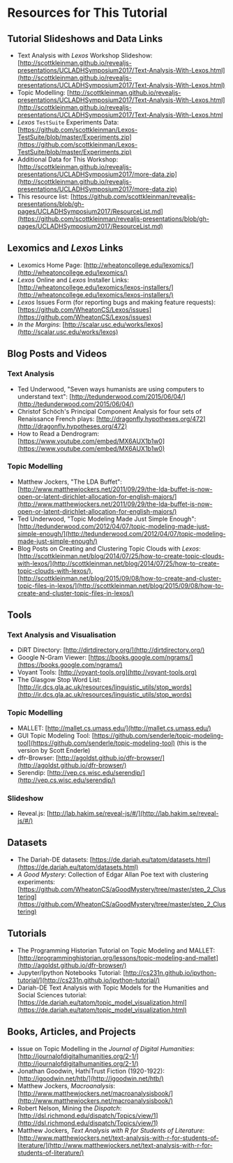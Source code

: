 # Resources for This Tutorial

## Tutorial Slideshows and Data Links
- Text Analysis with _Lexos_ Workshop Slideshow: [http://scottkleinman.github.io/revealjs-presentations/UCLADHSymposium2017/Text-Analysis-With-Lexos.html](http://scottkleinman.github.io/revealjs-presentations/UCLADHSymposium2017/Text-Analysis-With-Lexos.html)
- Topic Modelling: [http://scottkleinman.github.io/revealjs-presentations/UCLADHSymposium2017/Text-Analysis-With-Lexos.html](http://scottkleinman.github.io/revealjs-presentations/UCLADHSymposium2017/Text-Analysis-With-Lexos.html
- _Lexos_ `TestSuite` Experiments Data: [https://github.com/scottkleinman/Lexos-TestSuite/blob/master/Experiments.zip](https://github.com/scottkleinman/Lexos-TestSuite/blob/master/Experiments.zip)
- Additional Data for This Workshop: [http://scottkleinman.github.io/revealjs-presentations/UCLADHSymposium2017/more-data.zip](http://scottkleinman.github.io/revealjs-presentations/UCLADHSymposium2017/more-data.zip)
- This resource list: [https://github.com/scottkleinman/revealjs-presentations/blob/gh-pages/UCLADHSymposium2017/ResourceList.md](https://github.com/scottkleinman/revealjs-presentations/blob/gh-pages/UCLADHSymposium2017/ResourceList.md)

## Lexomics and _Lexos_ Links
- Lexomics Home Page: [http://wheatoncollege.edu/lexomics/](http://wheatoncollege.edu/lexomics/)
- _Lexos_ Online and _Lexos_ Installer Links: [http://wheatoncollege.edu/lexomics/lexos-installers/](http://wheatoncollege.edu/lexomics/lexos-installers/)
- _Lexos_ Issues Form (for reporting bugs and making feature requests): [https://github.com/WheatonCS/Lexos/issues](https://github.com/WheatonCS/Lexos/issues)
- _In the Margins_: [http://scalar.usc.edu/works/lexos](http://scalar.usc.edu/works/lexos)

## Blog Posts and Videos

### Text Analysis
- Ted Underwood, "Seven ways humanists are using computers to understand text": [http://tedunderwood.com/2015/06/04/](http://tedunderwood.com/2015/06/04/)
- Christof Schöch's Principal Component Analysis for four sets of Renaissance French plays: [http://dragonfly.hypotheses.org/472](http://dragonfly.hypotheses.org/472)
- How to Read a Dendrogram: [https://www.youtube.com/embed/MX6AUX1b1w0](https://www.youtube.com/embed/MX6AUX1b1w0)

### Topic Modelling
- Matthew Jockers, "The LDA Buffet": [http://www.matthewjockers.net/2011/09/29/the-lda-buffet-is-now-open-or-latent-dirichlet-allocation-for-english-majors/](http://www.matthewjockers.net/2011/09/29/the-lda-buffet-is-now-open-or-latent-dirichlet-allocation-for-english-majors/)
- Ted Underwood, "Topic Modeling Made Just Simple Enough": [http://tedunderwood.com/2012/04/07/topic-modeling-made-just-simple-enough/](http://tedunderwood.com/2012/04/07/topic-modeling-made-just-simple-enough/)
- Blog Posts on Creating and Clustering Topic Clouds with _Lexos_: [http://scottkleinman.net/blog/2014/07/25/how-to-create-topic-clouds-with-lexos/](http://scottkleinman.net/blog/2014/07/25/how-to-create-topic-clouds-with-lexos/), [http://scottkleinman.net/blog/2015/09/08/how-to-create-and-cluster-topic-files-in-lexos/](http://scottkleinman.net/blog/2015/09/08/how-to-create-and-cluster-topic-files-in-lexos/)

## Tools

### Text Analysis and Visualisation
- DiRT Directory: [http://dirtdirectory.org/](http://dirtdirectory.org/)
- Google N-Gram Viewer: [https://books.google.com/ngrams/](https://books.google.com/ngrams/)
- Voyant Tools: [http://voyant-tools.org](http://voyant-tools.org)
- The Glasgow Stop Word List: [http://ir.dcs.gla.ac.uk/resources/linguistic_utils/stop_words](http://ir.dcs.gla.ac.uk/resources/linguistic_utils/stop_words)

### Topic Modelling
- MALLET: [http://mallet.cs.umass.edu/](http://mallet.cs.umass.edu/)
- GUI Topic Modeling Tool: [https://github.com/senderle/topic-modeling-tool](https://github.com/senderle/topic-modeling-tool) (this is the version by Scott Enderle)
- dfr-Browser: [http://agoldst.github.io/dfr-browser/](http://agoldst.github.io/dfr-browser/)
- Serendip: [http://vep.cs.wisc.edu/serendip/](http://vep.cs.wisc.edu/serendip/)

### Slideshow
- Reveal.js: [http://lab.hakim.se/reveal-js/#/](http://lab.hakim.se/reveal-js/#/)

## Datasets
- The Dariah-DE datasets: [https://de.dariah.eu/tatom/datasets.html](https://de.dariah.eu/tatom/datasets.html)
- _A Good Mystery_: Collection of Edgar Allan Poe text with clustering experiments: [https://github.com/WheatonCS/aGoodMystery/tree/master/step_2_Clustering](https://github.com/WheatonCS/aGoodMystery/tree/master/step_2_Clustering)

## Tutorials
- The Programming Historian Tutorial on Topic Modeling and MALLET: [http://programminghistorian.org/lessons/topic-modeling-and-mallet](http://agoldst.github.io/dfr-browser/)
- Jupyter/Ipython Notebooks Tutorial: [http://cs231n.github.io/ipython-tutorial/](http://cs231n.github.io/ipython-tutorial/)
- Dariah-DE Text Analysis with Topic Models for the Humanities and Social Sciences tutorial: [https://de.dariah.eu/tatom/topic_model_visualization.html](https://de.dariah.eu/tatom/topic_model_visualization.html)

## Books, Articles, and Projects
- Issue on Topic Modelling in the _Journal of Digital Humanities_: [http://journalofdigitalhumanities.org/2-1/](http://journalofdigitalhumanities.org/2-1/)
- Jonathan Goodwin, HathiTrust Fiction (1920-1922): [http://jgoodwin.net/htb/](http://jgoodwin.net/htb/)
- Matthew Jockers, _Macroanalysis_: [http://www.matthewjockers.net/macroanalysisbook/](http://www.matthewjockers.net/macroanalysisbook/)
- Robert Nelson, Mining the _Dispatch_: [http://dsl.richmond.edu/dispatch/Topics/view/1](http://dsl.richmond.edu/dispatch/Topics/view/1)
- Matthew Jockers, _Text Analysis with R for Students of Literature_: [http://www.matthewjockers.net/text-analysis-with-r-for-students-of-literature/](http://www.matthewjockers.net/text-analysis-with-r-for-students-of-literature/)